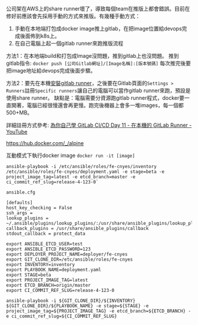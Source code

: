 公司架在AWS上的share runner壞了，導致每個team在推版上都會錯誤。目前在修好前應該會先採用手動的方式來推版。有幾種手動方式：
1. 手動在本地端打包成docker image推上gitlab，在把image位置給devops完成後面佈到k8s上。
2. 在自己電腦上起一個gitlab runner來跑推版流程

方法1：在本地端build和打包成Image沒問題，推到gitlab上也沒問題。
推到gitlab指令: `docker push [公司Gitlab網址]/[Image名稱]:[版本號碼]`
每次推完後要把image地址給devops完成後面步驟。

方法2：要先在本機[安裝gitlab runner](https://docs.gitlab.com/runner/install/osx.html)，之後要在Gitlab頁面的`Settings > Runners`註冊`Specific runners`讓自己的電腦可以當作gitlab runner來跑，預設是使用share runner。
缺點是：電腦需要分資源跑gitlab runner程式，docker要一直開著，電腦已經很慢還會再更慢。跑完後機器上會多一堆images，每一個都500+MB。

詳細註冊方式參考: [為你自己學 GitLab CI/CD Day 11 - 在本機的 GitLab Runner - YouTube](https://www.youtube.com/watch?v=wRXBztn6OkE&list=PLBd8JGCAcUAEwyH2kT1wW2BUmcSPQzGcu&index=11)


https://hub.docker.com/_/alpine

互動模式下執行docker image 
`docker run -it [image]`

```
ansible-playbook -i /etc/ansible/roles/fe-cnyes/inventory /etc/ansible/roles/fe-cnyes/deployment.yaml -e stage=beta -e project_image_tag=latest -e etcd_branch=master -e ci_commit_ref_slug=release-4-123-0`
```

`ansible.cfg`
```
[defaults]
host_key_checking = False
ssh_args = 
lookup_plugins = ~/.ansible/plugins/lookup_plugins/:/usr/share/ansible_plugins/lookup_plugins
callback_plugins = /usr/share/ansible_plugins/callback
stdout_callback = protect_data
```

```
export ANSIBLE_ETCD_USER=test
export ANSIBLE_ETCD_PASSWORD=123
export DEPLOYER_PROJECT_NAME=deployer/fe-cnyes
export GIT_CLONE_DIR=/etc/ansible/roles/fe-cnyes
export INVENTORY=inventory
export PLAYBOOK_NAME=deployment.yaml
export STAGE=beta
export PROJECT_IMAGE_TAG=latest
export ETCD_BRANCH=origin/master
export CI_COMMIT_REF_SLUG=release-4-123-0
```

```
ansible-playbook -i ${GIT_CLONE_DIR}/${INVENTORY} ${GIT_CLONE_DIR}/${PLAYBOOK_NAME} -e stage=${STAGE} -e project_image_tag=${PROJECT_IMAGE_TAG} -e etcd_branch=${ETCD_BRANCH} -e ci_commit_ref_slug=${CI_COMMIT_REF_SLUG}
```